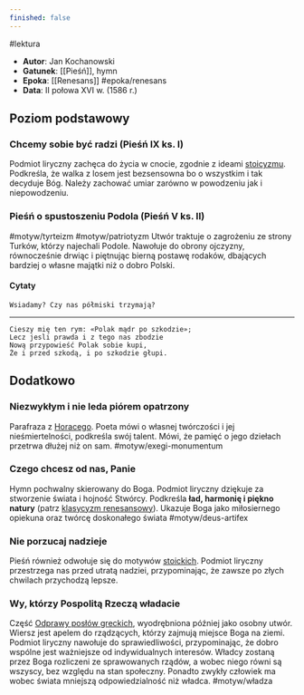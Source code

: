 ```yaml
---
finished: false
---
```

#lektura
- **Autor**: Jan Kochanowski
- **Gatunek**: [[Pieśń]], hymn
- **Epoka**: [[Renesans]] #epoka/renesans
- **Data**: II połowa XVI w. (1586 r.)

## Poziom podstawowy
### Chcemy sobie być radzi (Pieśń IX ks. I)
Podmiot liryczny zachęca do życia w cnocie, zgodnie z ideami [stoicyzmu](Filozofia%20starożytna#^stoicyzm). Podkreśla, że walka z losem jest bezsensowna bo o wszystkim i tak decyduje Bóg. Należy zachować umiar zarówno w powodzeniu jak i niepowodzeniu.
### Pieśń o spustoszeniu Podola (Pieśń V ks. II)
#motyw/tyrteizm #motyw/patriotyzm
Utwór traktuje o zagrożeniu ze strony Turków, którzy najechali Podole. Nawołuje do obrony ojczyzny, równocześnie drwiąc i piętnując bierną postawę rodaków, dbających bardziej o własne majątki niż o dobro Polski.
#### Cytaty
	Wsiadamy? Czy nas półmiski trzymają?
---
	Cieszy mię ten rym: «Polak mądr po szkodzie»;
	Lecz jesli prawda i z tego nas zbodzie
	Nową przypowieść Polak sobie kupi,
	Że i przed szkodą, i po szkodzie głupi.

## Dodatkowo

### Niezwykłym i nie leda piórem opatrzony
Parafraza z [Horacego](Horacy). Poeta mówi o własnej twórczości i jej nieśmiertelności, podkreśla swój talent. Mówi, że pamięć o jego dziełach przetrwa dłużej niż on sam. #motyw/exegi-monumentum 

### Czego chcesz od nas, Panie
Hymn pochwalny skierowany do Boga. Podmiot liryczny dziękuje za stworzenie świata i hojność Stwórcy. Podkreśla **ład, harmonię i piękno natury** (patrz [klasycyzm renesansowy](Filozofia%20renesansu.md#Klasycyzm%20renesansowy)). Ukazuje Boga jako miłosiernego opiekuna oraz twórcę doskonałego świata #motyw/deus-artifex
### Nie porzucaj nadzieje
Pieśń również odwołuje się do motywów [stoickich](Filozofia%20starożytna#^stoicyzm). Podmiot liryczny przestrzega nas przed utratą nadziei, przypominając, że zawsze po złych chwilach przychodzą lepsze.
### Wy, którzy Pospolitą Rzeczą władacie
Część [Odprawy posłów greckich](Odprawa%20posłów%20greckich), wyodrębniona później jako osobny utwór.
Wiersz jest apelem do rządzących, którzy zajmują miejsce Boga na ziemi. Podmiot liryczny nawołuje do sprawiedliwości, przypominając, że dobro wspólne jest ważniejsze od indywidualnych interesów. 
Władcy zostaną przez Boga rozliczeni ze sprawowanych rządów, a wobec niego równi są wszyscy, bez względu na stan społeczny. Ponadto zwykły człowiek ma wobec świata mniejszą odpowiedzialność niż władca. #motyw/władza 